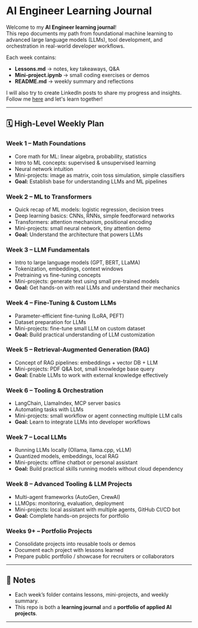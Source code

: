 # AI Engineer Learning Journal

Welcome to my **AI Engineer learning journal**!  
This repo documents my path from foundational machine learning to advanced large language models (LLMs), tool development, and orchestration in real-world developer workflows.  

Each week contains:  
- **Lessons.md** → notes, key takeaways, Q&A  
- **Mini-project.ipynb** → small coding exercises or demos  
- **README.md** → weekly summary and reflections  

I will also try to create LinkedIn posts to share my progress and insights. Follow me [here](https://www.linkedin.com/in/marcdacanay/) and let's learn together!

---

## 🗓 High-Level Weekly Plan

### **Week 1 – Math Foundations**
- Core math for ML: linear algebra, probability, statistics  
- Intro to ML concepts: supervised & unsupervised learning  
- Neural network intuition  
- Mini-projects: image as matrix, coin toss simulation, simple classifiers  
- **Goal:** Establish base for understanding LLMs and ML pipelines  

### **Week 2 – ML to Transformers**
- Quick recap of ML models: logistic regression, decision trees  
- Deep learning basics: CNNs, RNNs, simple feedforward networks  
- Transformers: attention mechanism, positional encoding  
- Mini-projects: small neural network, tiny attention demo  
- **Goal:** Understand the architecture that powers LLMs  

### **Week 3 – LLM Fundamentals**
- Intro to large language models (GPT, BERT, LLaMA)  
- Tokenization, embeddings, context windows  
- Pretraining vs fine-tuning concepts  
- Mini-projects: generate text using small pre-trained models  
- **Goal:** Get hands-on with real LLMs and understand their mechanics  

### **Week 4 – Fine-Tuning & Custom LLMs**
- Parameter-efficient fine-tuning (LoRA, PEFT)  
- Dataset preparation for LLMs  
- Mini-projects: fine-tune small LLM on custom dataset  
- **Goal:** Build practical understanding of LLM customization  

### **Week 5 – Retrieval-Augmented Generation (RAG)**
- Concept of RAG pipelines: embeddings + vector DB + LLM  
- Mini-projects: PDF Q&A bot, small knowledge base query  
- **Goal:** Enable LLMs to work with external knowledge effectively  

### **Week 6 – Tooling & Orchestration**
- LangChain, LlamaIndex, MCP server basics  
- Automating tasks with LLMs  
- Mini-projects: small workflow or agent connecting multiple LLM calls  
- **Goal:** Learn to integrate LLMs into developer workflows  

### **Week 7 – Local LLMs**
- Running LLMs locally (Ollama, llama.cpp, vLLM)  
- Quantized models, embeddings, local RAG  
- Mini-projects: offline chatbot or personal assistant  
- **Goal:** Build practical skills running models without cloud dependency  

### **Week 8 – Advanced Tooling & LLM Projects**
- Multi-agent frameworks (AutoGen, CrewAI)  
- LLMOps: monitoring, evaluation, deployment  
- Mini-projects: local assistant with multiple agents, GitHub CI/CD bot  
- **Goal:** Complete hands-on projects for portfolio  

### **Weeks 9+ – Portfolio Projects**
- Consolidate projects into reusable tools or demos  
- Document each project with lessons learned  
- Prepare public portfolio / showcase for recruiters or collaborators  

---

## 📌 Notes
- Each week’s folder contains lessons, mini-projects, and weekly summary.  
- This repo is both a **learning journal** and a **portfolio of applied AI projects**.  

---